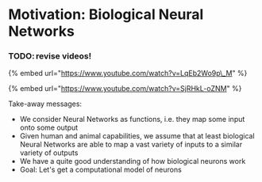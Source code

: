 # Motivation: Biological Neural Networks

### TODO: revise videos! 

{% embed url="https://www.youtube.com/watch?v=LqEb2Wo9p\_M" %}

{% embed url="https://www.youtube.com/watch?v=SjRHkL-oZNM" %}



Take-away messages:

* We consider Neural Networks as functions, i.e. they map some input onto some output
* Given human and animal capabilities, we assume that at least biological Neural Networks are able to map a vast variety of inputs to a similar variety of outputs
* We have a quite good understanding of how biological neurons work
* Goal: Let's get a computational model of neurons

